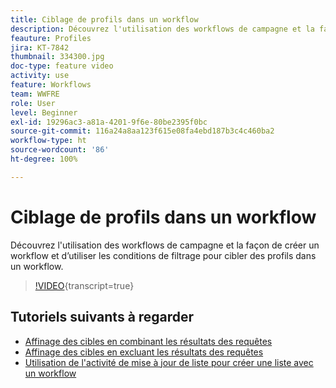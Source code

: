 ```yaml
---
title: Ciblage de profils dans un workflow
description: Découvrez l'utilisation des workflows de campagne et la façon de créer un workflow et d’utiliser les conditions de filtrage pour cibler des profils dans un workflow.
feauture: Profiles
jira: KT-7842
thumbnail: 334300.jpg
doc-type: feature video
activity: use
feature: Workflows
team: WWFRE
role: User
level: Beginner
exl-id: 19296ac3-a81a-4201-9f6e-80be2395f0bc
source-git-commit: 116a24a8aa123f615e08fa4ebd187b3c4c460ba2
workflow-type: ht
source-wordcount: '86'
ht-degree: 100%

---
```


# Ciblage de profils dans un workflow

Découvrez l&#39;utilisation des workflows de campagne et la façon de créer un workflow et d’utiliser les conditions de filtrage pour cibler des profils dans un workflow.

>[!VIDEO](https://video.tv.adobe.com/v/334300?quality=12&learn=on){transcript=true}

## Tutoriels suivants à regarder

* [Affinage des cibles en combinant les résultats des requêtes](/help/process-management/refine-targets-by-combining-query-results.md)
* [Affinage des cibles en excluant les résultats des requêtes](/help/process-management/refine-targets-by-excluding-query-results.md)
* [Utilisation de l&#39;activité de mise à jour de liste pour créer une liste avec un workflow](/help/process-management/use-the-update-list-activity.md)

